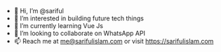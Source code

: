- 👋 Hi, I’m @sariful
- 👀 I’m interested in building future tech things
- 🌱 I’m currently learning Vue Js
- 💞️ I’m looking to collaborate on WhatsApp API
- 📫 Reach me at me@sarifulislam.com or visit https://sarifulislam.com  

<!---
sariful/sariful is a ✨ special ✨ repository because its `README.md` (this file) appears on your GitHub profile.
You can click the Preview link to take a look at your changes.
--->
